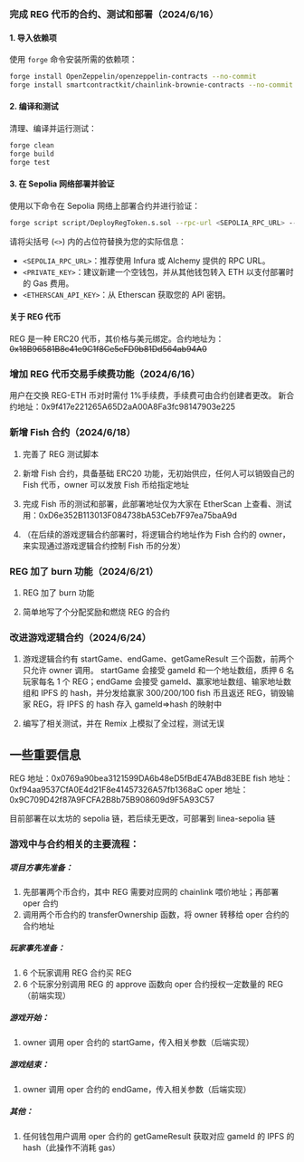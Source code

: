 ### 完成 REG 代币的合约、测试和部署（2024/6/16）

#### 1. 导入依赖项

使用 `forge` 命令安装所需的依赖项：

```sh
forge install OpenZeppelin/openzeppelin-contracts --no-commit
forge install smartcontractkit/chainlink-brownie-contracts --no-commit
```

#### 2. 编译和测试

清理、编译并运行测试：

```sh
forge clean
forge build
forge test
```

#### 3. 在 Sepolia 网络部署并验证

使用以下命令在 Sepolia 网络上部署合约并进行验证：

```sh
forge script script/DeployRegToken.s.sol --rpc-url <SEPOLIA_RPC_URL> --private-key <PRIVATE_KEY> --broadcast --etherscan-api-key <ETHERSCAN_API_KEY> --verify
```

请将尖括号 (`<>`) 内的占位符替换为您的实际信息：

- `<SEPOLIA_RPC_URL>`：推荐使用 Infura 或 Alchemy 提供的 RPC URL。
- `<PRIVATE_KEY>`：建议新建一个空钱包，并从其他钱包转入 ETH 以支付部署时的 Gas 费用。
- `<ETHERSCAN_API_KEY>`：从 Etherscan 获取您的 API 密钥。

#### 关于 REG 代币

REG 是一种 ERC20 代币，其价格与美元绑定。合约地址为：~~0x18B96581B8c41e9C1f8Ce5eFD9b81Dd564ab94A0~~

### 增加 REG 代币交易手续费功能（2024/6/16）

用户在交换 REG-ETH 币对时需付 1%手续费，手续费可由合约创建者更改。
新合约地址：0x9f417e221265A65D2aA00A8Fa3fc98147903e225

### 新增 Fish 合约（2024/6/18）

1. 完善了 REG 测试脚本

2. 新增 Fish 合约，具备基础 ERC20 功能，无初始供应，任何人可以销毁自己的 Fish 代币，owner 可以发放 Fish 币给指定地址

3. 完成 Fish 币的测试和部署，此部署地址仅为大家在 EtherScan 上查看、测试用：0xD6e352B113013F084738bA53Ceb7F97ea75baA9d

4. （在后续的游戏逻辑合约部署时，将逻辑合约地址作为 Fish 合约的 owner，来实现通过游戏逻辑合约控制 Fish 币的分发）

### REG 加了 burn 功能（2024/6/21）

1. REG 加了 burn 功能

2. 简单地写了个分配奖励和燃烧 REG 的合约

### 改进游戏逻辑合约（2024/6/24）

1. 游戏逻辑合约有 startGame、endGame、getGameResult 三个函数，前两个只允许 owner 调用。
   startGame 会接受 gameId 和一个地址数组，质押 6 名玩家每名 1 个 REG；endGame 会接受 gameId、赢家地址数组、输家地址数组和 IPFS 的 hash，并分发给赢家 300/200/100 fish 币且返还 REG，销毁输家 REG，将 IPFS 的 hash 存入 gameId=>hash 的映射中

2. 编写了相关测试，并在 Remix 上模拟了全过程，测试无误

## 一些重要信息

REG 地址：0x0769a90bea3121599DA6b48eD5fBdE47ABd83EBE
fish 地址：0xf94aa9537CfA0E4d21F8e41457326A57fb1368aC
oper 地址：0x9C709D42f87A9FCFA2B8b75B908609d9F5A93C57

目前部署在以太坊的 sepolia 链，若后续无更改，可部署到 linea-sepolia 链

### 游戏中与合约相关的主要流程：

##### 项目方事先准备：

1. 先部署两个币合约，其中 REG 需要对应网的 chainlink 喂价地址；再部署 oper 合约
2. 调用两个币合约的 transferOwnership 函数，将 owner 转移给 oper 合约的合约地址

##### 玩家事先准备：

1. 6 个玩家调用 REG 合约买 REG
2. 6 个玩家分别调用 REG 的 approve 函数向 oper 合约授权一定数量的 REG（前端实现）

##### 游戏开始：

1. owner 调用 oper 合约的 startGame，传入相关参数（后端实现）

##### 游戏结束：

1. owner 调用 oper 合约的 endGame，传入相关参数（后端实现）

##### 其他：

1. 任何钱包用户调用 oper 合约的 getGameResult 获取对应 gameId 的 IPFS 的 hash（此操作不消耗 gas）

